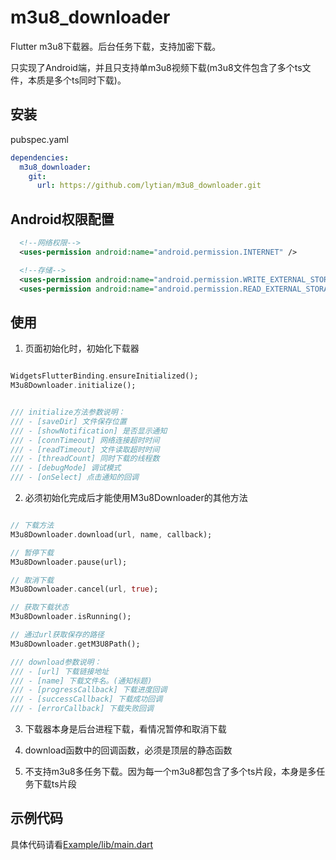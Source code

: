 # m3u8_downloader

Flutter m3u8下载器。后台任务下载，支持加密下载。

只实现了Android端，并且只支持单m3u8视频下载(m3u8文件包含了多个ts文件，本质是多个ts同时下载)。

## 安装

pubspec.yaml
```yaml
dependencies:
  m3u8_downloader:
    git:
      url: https://github.com/lytian/m3u8_downloader.git
```

## Android权限配置

```xml
  <!--网络权限-->
  <uses-permission android:name="android.permission.INTERNET" />

  <!--存储-->
  <uses-permission android:name="android.permission.WRITE_EXTERNAL_STORAGE" />
  <uses-permission android:name="android.permission.READ_EXTERNAL_STORAGE" />
```

## 使用

1. 页面初始化时，初始化下载器
```dart

WidgetsFlutterBinding.ensureInitialized();
M3u8Downloader.initialize();


/// initialize方法参数说明：
/// - [saveDir] 文件保存位置
/// - [showNotification] 是否显示通知
/// - [connTimeout] 网络连接超时时间
/// - [readTimeout] 文件读取超时时间
/// - [threadCount] 同时下载的线程数
/// - [debugMode] 调试模式
/// - [onSelect] 点击通知的回调
```



2. 必须初始化完成后才能使用M3u8Downloader的其他方法
```dart

// 下载方法
M3u8Downloader.download(url, name, callback);

// 暂停下载
M3u8Downloader.pause(url);

// 取消下载
M3u8Downloader.cancel(url, true);

// 获取下载状态
M3u8Downloader.isRunning();

// 通过url获取保存的路径
M3u8Downloader.getM3U8Path();

/// download参数说明：
/// - [url] 下载链接地址
/// - [name] 下载文件名。(通知标题)
/// - [progressCallback] 下载进度回调
/// - [successCallback] 下载成功回调
/// - [errorCallback] 下载失败回调
```

3. 下载器本身是后台进程下载，看情况暂停和取消下载

4. download函数中的回调函数，必须是顶层的静态函数

5. 不支持m3u8多任务下载。因为每一个m3u8都包含了多个ts片段，本身是多任务下载ts片段

## 示例代码

具体代码请看[Example/lib/main.dart](https://github.com/lytian/m3u8_downloader/blob/master/example/lib/main.dart)
